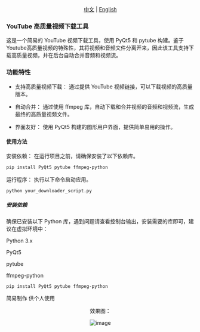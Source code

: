 <div align="center">
  
[中文](https://github.com/Keyle777/YoutubeDownload/blob/main/README.md) | [English](https://github.com/Keyle777/YoutubeDownload/blob/main/README-en.md)

</div>

### YouTube 高质量视频下载工具

这是一个简易的 YouTube 视频下载工具，使用 PyQt5 和 pytube 构建。鉴于Youtube高质量视频的特殊性，其将视频和音频文件分离开来，因此该工具支持下载高质量视频，并在后台自动合并音频和视频流。

### 功能特性

- 支持高质量视频下载： 通过提供 YouTube 视频链接，可以下载视频的高质量版本。
  
- 自动合并： 通过使用 ffmpeg 库，自动下载和合并视频的音频和视频流，生成最终的高质量视频文件。
  
- 界面友好： 使用 PyQt5 构建的图形用户界面，提供简单易用的操作。
  
#### 使用方法

安装依赖： 在运行项目之前，请确保安装了以下依赖库。
```bash
pip install PyQt5 pytube ffmpeg-python
```

运行程序： 执行以下命令启动应用。

```bash
python your_downloader_script.py
```

##### 安装依赖

确保已安装以下 Python 库，遇到问题请查看控制台输出，安装需要的库即可，建议在虚拟环境中：

Python 3.x

PyQt5

pytube

ffmpeg-python


```bash
pip install PyQt5 pytube ffmpeg-python
```

简易制作 供个人使用 

<div align="center">
  
效果图：

![image](https://github.com/Keyle777/YoutubeDownload/assets/90593019/e92ccf49-c602-43bc-a757-e261e078d66b)

</div>

